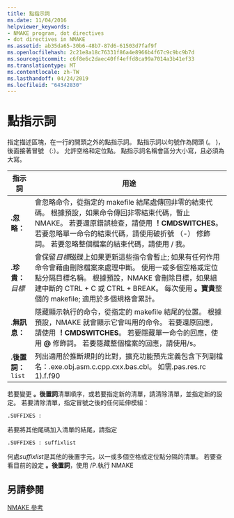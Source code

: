 ```yaml
---
title: 點指示詞
ms.date: 11/04/2016
helpviewer_keywords:
- NMAKE program, dot directives
- dot directives in NMAKE
ms.assetid: ab35da65-30b6-48b7-87d6-61503d7faf9f
ms.openlocfilehash: 2c21e8a18c76331f86a4e8966b4f67c9c9bc9b7d
ms.sourcegitcommit: c6f8e6c2daec40ff4effd8ca99a7014a3b41ef33
ms.translationtype: MT
ms.contentlocale: zh-TW
ms.lasthandoff: 04/24/2019
ms.locfileid: "64342830"
---
```

# <a name="dot-directives"></a>點指示詞

指定描述區塊，在一行的開頭之外的點指示詞。 點指示詞以句號作為開頭 (。 )，後面接著冒號 （:）。 允許空格和定位點。 點指示詞名稱會區分大小寫，且必須為大寫。

|指示詞|用途|
|---------------|-------------|
|**.忽略：**|會忽略命令，從指定的 makefile 結尾處傳回非零的結束代碼。 根據預設，如果命令傳回非零結束代碼，暫止 NMAKE。 若要還原錯誤檢查，請使用 **！CMDSWITCHES**。 若要忽略單一命令的結束代碼，請使用破折號 （-） 修飾詞。 若要忽略整個檔案的結束代碼，請使用 / 我。|
|**.珍貴：** *目標*|會保留*目標*磁碟上如果更新這些指令會暫止; 如果有任何作用命令會藉由刪除檔案來處理中斷。 使用一或多個空格或定位點分隔目標名稱。 根據預設，NMAKE 會刪除目標，如果組建中斷的 CTRL + C 或 CTRL + BREAK。 每次使用 **。寶貴**整個的 makefile; 適用於多個規格會累計。|
|**.無訊息：**|隱藏顯示執行的命令，從指定的 makefile 結尾的位置。 根據預設，NMAKE 就會顯示它會叫用的命令。 若要還原回應，請使用 **！CMDSWITCHES**。 若要隱藏單一命令的回應，使用 **@** 修飾詞。 若要隱藏整個檔案的回應，請使用/s。|
|**.後置詞：** `list`|列出適用於推斷規則的比對，擴充功能預先定義包含下列副檔名：.exe.obj.asm.c.cpp.cxx.bas.cbl。 如需.pas.res.rc 1).f.f90|

若要變更 **。後置詞**清單順序，或若要指定新的清單，請清除清單，並指定新的設定。 若要清除清單，指定冒號之後的任何延伸模組：

```
.SUFFIXES :
```

若要將其他尾碼加入清單的結尾，請指定

```
.SUFFIXES : suffixlist
```

何處*suffixlist*是其他的後置字元，以一或多個空格或定位點分隔的清單。 若要查看目前的設定 **。後置詞**，使用 /P.執行 NMAKE

## <a name="see-also"></a>另請參閱

[NMAKE 參考](nmake-reference.md)
